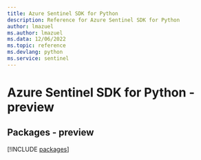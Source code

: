```yaml
---
title: Azure Sentinel SDK for Python
description: Reference for Azure Sentinel SDK for Python
author: lmazuel
ms.author: lmazuel
ms.data: 12/06/2022
ms.topic: reference
ms.devlang: python
ms.service: sentinel
---
```

# Azure Sentinel SDK for Python - preview
## Packages - preview
[!INCLUDE [packages](sentinel-index.md)]